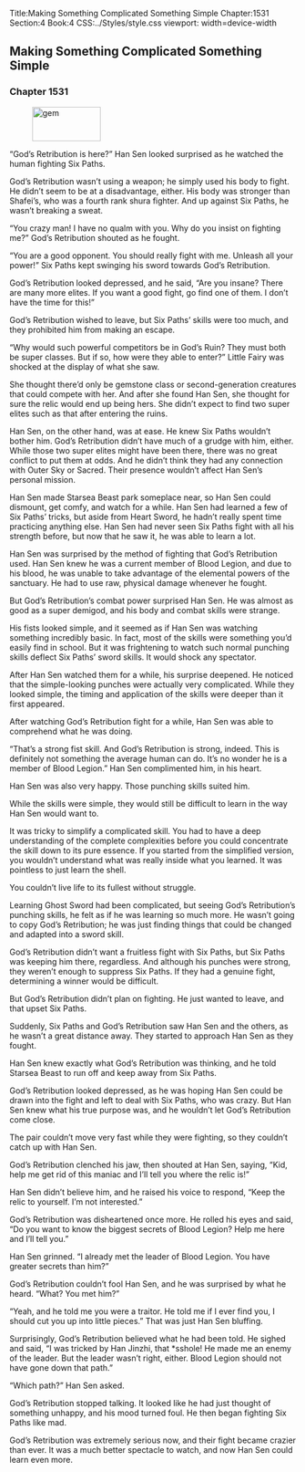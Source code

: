 Title:Making Something Complicated Something Simple 
Chapter:1531 
Section:4 
Book:4 
CSS:../Styles/style.css 
viewport: width=device-width
  
## Making Something Complicated Something Simple
### Chapter 1531 
<figure>
	<img src="../Images/gem.gif" alt="gem" id="gem" width="120" height="60" />
</figure>
  

  
  “God’s Retribution is here?” Han Sen looked surprised as he watched the human fighting Six Paths.

God’s Retribution wasn’t using a weapon; he simply used his body to fight. He didn’t seem to be at a disadvantage, either. His body was stronger than Shafei’s, who was a fourth rank shura fighter. And up against Six Paths, he wasn’t breaking a sweat.

“You crazy man! I have no qualm with you. Why do you insist on fighting me?” God’s Retribution shouted as he fought.

“You are a good opponent. You should really fight with me. Unleash all your power!” Six Paths kept swinging his sword towards God’s Retribution.

God’s Retribution looked depressed, and he said, “Are you insane? There are many more elites. If you want a good fight, go find one of them. I don’t have the time for this!”

God’s Retribution wished to leave, but Six Paths’ skills were too much, and they prohibited him from making an escape.

“Why would such powerful competitors be in God’s Ruin? They must both be super classes. But if so, how were they able to enter?” Little Fairy was shocked at the display of what she saw.

She thought there’d only be gemstone class or second-generation creatures that could compete with her. And after she found Han Sen, she thought for sure the relic would end up being hers. She didn’t expect to find two super elites such as that after entering the ruins.

Han Sen, on the other hand, was at ease. He knew Six Paths wouldn’t bother him. God’s Retribution didn’t have much of a grudge with him, either. While those two super elites might have been there, there was no great conflict to put them at odds. And he didn’t think they had any connection with Outer Sky or Sacred. Their presence wouldn’t affect Han Sen’s personal mission.

Han Sen made Starsea Beast park someplace near, so Han Sen could dismount, get comfy, and watch for a while. Han Sen had learned a few of Six Paths’ tricks, but aside from Heart Sword, he hadn’t really spent time practicing anything else. Han Sen had never seen Six Paths fight with all his strength before, but now that he saw it, he was able to learn a lot.

Han Sen was surprised by the method of fighting that God’s Retribution used. Han Sen knew he was a current member of Blood Legion, and due to his blood, he was unable to take advantage of the elemental powers of the sanctuary. He had to use raw, physical damage whenever he fought.

But God’s Retribution’s combat power surprised Han Sen. He was almost as good as a super demigod, and his body and combat skills were strange.

His fists looked simple, and it seemed as if Han Sen was watching something incredibly basic. In fact, most of the skills were something you’d easily find in school. But it was frightening to watch such normal punching skills deflect Six Paths’ sword skills. It would shock any spectator.

After Han Sen watched them for a while, his surprise deepened. He noticed that the simple-looking punches were actually very complicated. While they looked simple, the timing and application of the skills were deeper than it first appeared.

After watching God’s Retribution fight for a while, Han Sen was able to comprehend what he was doing.

“That’s a strong fist skill. And God’s Retribution is strong, indeed. This is definitely not something the average human can do. It’s no wonder he is a member of Blood Legion.” Han Sen complimented him, in his heart.

Han Sen was also very happy. Those punching skills suited him.

While the skills were simple, they would still be difficult to learn in the way Han Sen would want to.

It was tricky to simplify a complicated skill. You had to have a deep understanding of the complete complexities before you could concentrate the skill down to its pure essence. If you started from the simplified version, you wouldn’t understand what was really inside what you learned. It was pointless to just learn the shell.

You couldn’t live life to its fullest without struggle.

Learning Ghost Sword had been complicated, but seeing God’s Retribution’s punching skills, he felt as if he was learning so much more. He wasn’t going to copy God’s Retribution; he was just finding things that could be changed and adapted into a sword skill.

God’s Retribution didn’t want a fruitless fight with Six Paths, but Six Paths was keeping him there, regardless. And although his punches were strong, they weren’t enough to suppress Six Paths. If they had a genuine fight, determining a winner would be difficult.

But God’s Retribution didn’t plan on fighting. He just wanted to leave, and that upset Six Paths.

Suddenly, Six Paths and God’s Retribution saw Han Sen and the others, as he wasn’t a great distance away. They started to approach Han Sen as they fought.

Han Sen knew exactly what God’s Retribution was thinking, and he told Starsea Beast to run off and keep away from Six Paths.

God’s Retribution looked depressed, as he was hoping Han Sen could be drawn into the fight and left to deal with Six Paths, who was crazy. But Han Sen knew what his true purpose was, and he wouldn’t let God’s Retribution come close.

The pair couldn’t move very fast while they were fighting, so they couldn’t catch up with Han Sen.

God’s Retribution clenched his jaw, then shouted at Han Sen, saying, “Kid, help me get rid of this maniac and I’ll tell you where the relic is!”

Han Sen didn’t believe him, and he raised his voice to respond, “Keep the relic to yourself. I’m not interested.”

God’s Retribution was disheartened once more. He rolled his eyes and said, “Do you want to know the biggest secrets of Blood Legion? Help me here and I’ll tell you.”

Han Sen grinned. “I already met the leader of Blood Legion. You have greater secrets than him?”

God’s Retribution couldn’t fool Han Sen, and he was surprised by what he heard. “What? You met him?”

“Yeah, and he told me you were a traitor. He told me if I ever find you, I should cut you up into little pieces.” That was just Han Sen bluffing.

Surprisingly, God’s Retribution believed what he had been told. He sighed and said, “I was tricked by Han Jinzhi, that *sshole! He made me an enemy of the leader. But the leader wasn’t right, either. Blood Legion should not have gone down that path.”

“Which path?” Han Sen asked.

God’s Retribution stopped talking. It looked like he had just thought of something unhappy, and his mood turned foul. He then began fighting Six Paths like mad.

God’s Retribution was extremely serious now, and their fight became crazier than ever. It was a much better spectacle to watch, and now Han Sen could learn even more.
